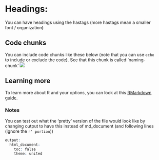 # Headings:

You can have headings using the hastags (more hastags mean a smaller
font / organization)

## Code chunks

You can include code chunks like these below (note that you can use
`echo` to include or exclude the code). See that this chunk is called
‘naming-chunk’ ![](README_files/figure-gfm/naming-chunk-1.png)<!-- -->

## Learning more

To learn more about R and your options, you can look at this [RMarkdown
guide](https://zsmith27.github.io/rmarkdown_crash-course/lesson-2-rmd-creation.html).

### Notes

You can test out what the ‘pretty’ version of the file would look like
by changing output to have this instead of md_document (and following
lines (ignore the `r' portion`))

``` r
output:
  html_document:
    toc: false
    theme: united
```
